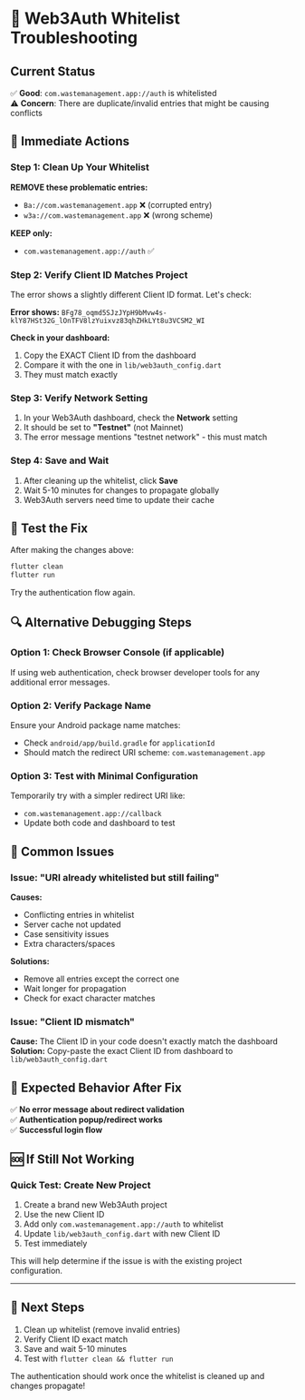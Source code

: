 # 🔧 Web3Auth Whitelist Troubleshooting

## Current Status
✅ **Good**: `com.wastemanagement.app://auth` is whitelisted  
⚠️ **Concern**: There are duplicate/invalid entries that might be causing conflicts

## 🚨 Immediate Actions

### Step 1: Clean Up Your Whitelist
**REMOVE these problematic entries:**
- `Ba://com.wastemanagement.app` ❌ (corrupted entry)
- `w3a://com.wastemanagement.app` ❌ (wrong scheme)

**KEEP only:**
- `com.wastemanagement.app://auth` ✅

### Step 2: Verify Client ID Matches Project
The error shows a slightly different Client ID format. Let's check:

**Error shows:** `BFg78_oqmd5SJzJYpH9bMvw4s-klY87HSt32G_lOnTFV8lzYuixvz83qhZHkLYt8u3VCSM2_WI`

**Check in your dashboard:**
1. Copy the EXACT Client ID from the dashboard
2. Compare it with the one in `lib/web3auth_config.dart`
3. They must match exactly

### Step 3: Verify Network Setting
1. In your Web3Auth dashboard, check the **Network** setting
2. It should be set to **"Testnet"** (not Mainnet)
3. The error message mentions "testnet network" - this must match

### Step 4: Save and Wait
1. After cleaning up the whitelist, click **Save**
2. Wait 5-10 minutes for changes to propagate globally
3. Web3Auth servers need time to update their cache

## 🧪 Test the Fix

After making the changes above:

```bash
flutter clean
flutter run
```

Try the authentication flow again.

## 🔍 Alternative Debugging Steps

### Option 1: Check Browser Console (if applicable)
If using web authentication, check browser developer tools for any additional error messages.

### Option 2: Verify Package Name
Ensure your Android package name matches:
- Check `android/app/build.gradle` for `applicationId`
- Should match the redirect URI scheme: `com.wastemanagement.app`

### Option 3: Test with Minimal Configuration
Temporarily try with a simpler redirect URI like:
- `com.wastemanagement.app://callback`
- Update both code and dashboard to test

## 🚫 Common Issues

### Issue: "URI already whitelisted but still failing"
**Causes:**
- Conflicting entries in whitelist
- Server cache not updated
- Case sensitivity issues
- Extra characters/spaces

**Solutions:**
- Remove all entries except the correct one
- Wait longer for propagation
- Check for exact character matches

### Issue: "Client ID mismatch"
**Cause:** The Client ID in your code doesn't exactly match the dashboard
**Solution:** Copy-paste the exact Client ID from dashboard to `lib/web3auth_config.dart`

## 📱 Expected Behavior After Fix

✅ **No error message about redirect validation**  
✅ **Authentication popup/redirect works**  
✅ **Successful login flow**  

## 🆘 If Still Not Working

### Quick Test: Create New Project
1. Create a brand new Web3Auth project
2. Use the new Client ID
3. Add only `com.wastemanagement.app://auth` to whitelist
4. Update `lib/web3auth_config.dart` with new Client ID
5. Test immediately

This will help determine if the issue is with the existing project configuration.

---

## 🎯 Next Steps

1. Clean up whitelist (remove invalid entries)
2. Verify Client ID exact match
3. Save and wait 5-10 minutes
4. Test with `flutter clean && flutter run`

The authentication should work once the whitelist is cleaned up and changes propagate!
